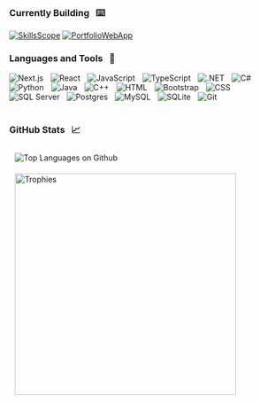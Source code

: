 ### Currently Building &nbsp; :keyboard:
[![SkillsScope](https://github-readme-stats-git-master-jacobkerames.vercel.app/api/pin/?username=JacobKerames&repo=SkillsScope\&theme=github_dark\&show_owner=true)](https://github.com/JacobKerames/SkillsScope)
[![PortfolioWebApp](https://github-readme-stats-git-master-jacobkerames.vercel.app/api/pin/?username=JacobKerames&repo=PortfolioWebApp\&theme=github_dark\&show_owner=true)](https://github.com/JacobKerames/PortfolioWebApp)

### Languages and Tools &nbsp; 🧰
<p>
  <picture>
    <img align="left" alt="Next.js" width="auto" style="padding-right:10;" src="https://img.shields.io/badge/Next-black?style=for-the-badge&logo=next.js&logoColor=white"/>
  </picture>
  <picture>
    <img align="left" alt="React" width="auto" style="padding-right:10;" src="https://img.shields.io/badge/react-%2320232a.svg?style=for-the-badge&logo=react&logoColor=%2361DAFB"/>
  </picture>
  <picture>
    <img align="left" alt="JavaScript" width="auto" style="padding-right:10;" src="https://img.shields.io/badge/javascript-%23323330.svg?style=for-the-badge&logo=javascript&logoColor=%23F7DF1E"/>
  </picture>
  <picture>
    <img align="left" alt="TypeScript" width="auto" style="padding-right:10;" src="https://img.shields.io/badge/typescript-%23007ACC.svg?style=for-the-badge&logo=typescript&logoColor=white"/>
  </picture>
  <picture>
    <img align="left" alt=".NET" width="auto" style="padding-right:10;" src="https://img.shields.io/badge/.NET-5C2D91?style=for-the-badge&logo=.net&logoColor=white"/>
  </picture>
  <picture>
    <img align="left" alt="C#" width="auto" style="padding-right:10;" src="https://img.shields.io/badge/c%23-%23239120.svg?style=for-the-badge&logo=c-sharp&logoColor=white" />
  </picture>
  <picture>
    <img align="left" alt="Python" width="auto" style="padding-right:10;" src="https://img.shields.io/badge/Python-3776AB?style=for-the-badge&logo=python&logoColor=white"/>
  </picture>
  <picture>
    <img align="left" alt="Java" width="auto" style="padding-right:10;" src="https://img.shields.io/badge/Java-ED8B00?style=for-the-badge&logo=java&logoColor=white"/>
  </picture>
  <picture>
    <img align="left" alt="C++" width="auto" style="padding-right:10;" src="https://img.shields.io/badge/C%2B%2B-00599C?style=for-the-badge&logo=c%2B%2B&logoColor=white" />
  </picture>
  <picture>
    <img align="left" alt="HTML" width="auto" style="padding-right:10;" src="https://img.shields.io/badge/html5-%23E34F26.svg?style=for-the-badge&logo=html5&logoColor=white"/>
  </picture>
  <picture>
    <img align="left" alt="Bootstrap" width="auto" style="padding-right:10;" src="https://img.shields.io/badge/bootstrap-%238511FA.svg?style=for-the-badge&logo=bootstrap&logoColor=white"/>
  </picture>
  <picture>
    <img align="left" alt="CSS" width="auto" style="padding-right:10;" src="https://img.shields.io/badge/css3-%231572B6.svg?style=for-the-badge&logo=css3&logoColor=white"/>
  </picture>
  <picture>
    <img align="left" alt="SQL Server" width="auto" style="padding-right:10;" src="https://img.shields.io/badge/Microsoft%20SQL%20Server-CC2927?style=for-the-badge&logo=microsoft%20sql%20server&logoColor=white"/>
  </picture>
  <picture>
    <img align="left" alt="Postgres" width="auto" style="padding-right:10;" src="https://img.shields.io/badge/postgres-%23316192.svg?style=for-the-badge&logo=postgresql&logoColor=white"/>
  </picture>
  <picture>
    <img align="left" alt="MySQL" width="auto" style="padding-right:10;" src="https://img.shields.io/badge/mysql-%2300f.svg?style=for-the-badge&logo=mysql&logoColor=white"/>
  </picture>
  <picture>
    <img align="left" alt="SQLite" width="auto" style="padding-right:10;" src="https://img.shields.io/badge/sqlite-%2307405e.svg?style=for-the-badge&logo=sqlite&logoColor=white"/>
  </picture>
  <picture>
    <img align="left" alt="Git" width="auto" style="padding-right:10;" src="https://img.shields.io/badge/git-%23F05033.svg?style=for-the-badge&logo=git&logoColor=white"/>
  </picture>
</p>

<br><br><br><br>

### GitHub Stats &nbsp; :chart_with_upwards_trend:
<div>
 <div>
   <picture>
     <img align="left" alt="Top Languages on Github" style="padding:10;" src="https://github-readme-stats-git-master-jacobkerames.vercel.app/api/top-langs/?username=JacobKerames&layout=compact&theme=github_dark&card_width=350&langs_count=10&size_weight=0.5&count_weight=0.5&exclude_repo=JacobKerames.github.io"/>
   </picture>
 </div>
 &nbsp;
 <div>
   <picture>
     <img align="left" alt="Trophies" width="400" style="padding:10;" src="https://github-readme-stats-git-master-jacobkerames.vercel.app/api?username=JacobKerames&theme=github_dark&show_icons=true&hide_title=true&count_private=true&include_all_commits=true&rank_icon=percentile"/>
   </picture>
 </div>
</div>
